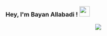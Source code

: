<h3 align="left">
  Hey, I'm Bayan Allabadi !
  <img src="https://media.giphy.com/media/hvRJCLFzcasrR4ia7z/giphy.gif" width="28">
</h3>

<!-- Typing SVG by DenverCoder1 - https://github.com/DenverCoder1/readme-typing-svg -->
<p align="center">
  <a href="https://github.com/DenverCoder1/readme-typing-svg"><img src="https://readme-typing-svg.herokuapp.com/?lines=A%20Passionate%20Frontend%20Developer.;Always%20Learning%20New%20Things.&font=Fira%20Code&center=true&width=440&height=45&color=FF8400&vCenter=true&size=22"></a>
</p> 
